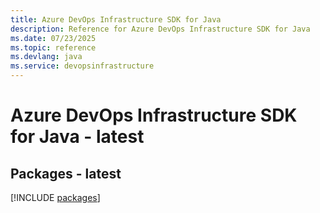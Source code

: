 ```yaml
---
title: Azure DevOps Infrastructure SDK for Java
description: Reference for Azure DevOps Infrastructure SDK for Java
ms.date: 07/23/2025
ms.topic: reference
ms.devlang: java
ms.service: devopsinfrastructure
---
```

# Azure DevOps Infrastructure SDK for Java - latest
## Packages - latest
[!INCLUDE [packages](devops-infrastructure-index.md)]